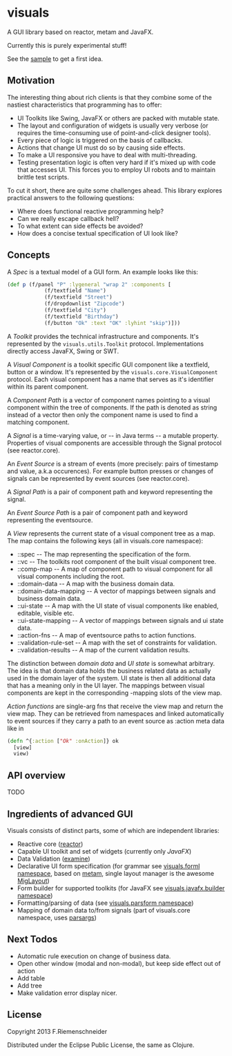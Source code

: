 # visuals

A GUI library based on reactor, metam and JavaFX.

Currently this is purely experimental stuff!

See the [sample](javafx/src/visuals/javafx/sample.clj) to get a first idea.


## Motivation

The interesting thing about rich clients is that they combine some of the nastiest
characteristics that programming has to offer:

 - UI Toolkits like Swing, JavaFX or others are packed with mutable state. 
 - The layout and configuration of widgets is usually very verbose (or requires
   the time-consuming use of point-and-click designer tools).
 - Every piece of logic is triggered on the basis of callbacks.
 - Actions that change UI must do so by causing side effects. 
 - To make a UI responsive you have to deal with multi-threading.
 - Testing presentation logic is often very hard if it's mixed up
   with code that accesses UI. This forces you to employ UI robots and to maintain 
   brittle test scripts.

To cut it short, there are quite some challenges ahead. This library explores practical
answers to the following questions:

 - Where does functional reactive programming help?
 - Can we really escape callback hell?
 - To what extent can side effects be avoided?
 - How does a concise textual specification of UI look like?
 

## Concepts

A *Spec* is a textual model of a GUI form. An example looks like this:

```clojure
(def p (f/panel "P" :lygeneral "wrap 2" :components [
            (f/textfield "Name")
            (f/textfield "Street")
            (f/dropdownlist "Zipcode")
            (f/textfield "City")
            (f/textfield "Birthday")
            (f/button "Ok" :text "OK" :lyhint "skip")]))
```

A *Toolkit* provides the technical infrastructure and components.
It's represented by the `visuals.utils.Toolkit` protocol. 
Implementations directly access JavaFX, Swing or SWT.

A *Visual Component* is a toolkit specific GUI component like a textfield, button or a window.
It's represented by the `visuals.core.VisualComponent` protocol. Each visual component has a name
that serves as it's identifier within its parent component.

A *Component Path* is a vector of component names pointing to a visual component within the tree of components. 
If the path is denoted as string instead of a vector then only the component name is used to find
a matching component.

A *Signal* is a time-varying value, or -- in Java terms -- a mutable property. Properties of
visual components are accessible through the Signal protocol (see reactor.core).

An *Event Source* is a stream of events (more precisely: pairs of timestamp and value, a.k.a occurences).
For example button presses or changes of signals can be represented by event sources (see reactor.core).

A *Signal Path* is a pair of component path and keyword representing the signal.

An *Event Source Path* is a pair of component path and keyword representing the eventsource.

A *View* represents the current state of a visual component tree as a map.
The map contains the following keys (all in visuals.core namespace):

 - ::spec -- The map representing the specification of the form.
 - ::vc -- The toolkits root component of the built visual component tree.
 - ::comp-map -- A map of component path to visual component for all visual components including the root.
 - ::domain-data -- A map with the business domain data.
 - ::domain-data-mapping -- A vector of mappings between signals and business domain data.
 - ::ui-state -- A map with the UI state of visual components like enabled, editable, visible etc.
 - ::ui-state-mapping -- A vector of mappings between signals and ui state data.
 - ::action-fns -- A map of eventsource paths to action functions.
 - ::validation-rule-set -- A map with the set of constraints for validation.
 - ::validation-results -- A map of the current validation results.

The distinction between *domain data* and *UI state* is somewhat arbitrary. The idea is that domain data
holds the business related data as actually used in the domain layer of the system. UI state is then
all additional data that has a meaning only in the UI layer. The mappings between visual components
are kept in the corresponding -mapping slots of the view map.

*Action functions* are single-arg fns that receive the view map and return the view map. They can be 
retrieved from namespaces and linked automatically to event sources if they carry a path to an event 
source as :action meta data like in 

```clojure
(defn ^{:action ["Ok" :onAction]} ok 
  [view] 
  view)
```

## API overview

TODO


## Ingredients of advanced GUI
Visuals consists of distinct parts, some of which are independent libraries:

 - Reactive core ([reactor](https://github.com/friemen/reactor))
 - Capable UI toolkit and set of widgets (currently only *JavaFX*)
 - Data Validation ([examine](https://github.com/friemen/examine))
 - Declarative UI form specification
   (for grammar see [visuals.forml namespace](core/src/visuals/forml.clj), 
   based on [metam](https://github.com/friemen/metam),
   single layout manager is the awesome [MigLayout](http://www.miglayout.com/whitepaper.html))
 - Form builder for supported toolkits 
   (for JavaFX see [visuals.javafx.builder namespace](javafx/src/visuals/javafx/builder.clj))
 - Formatting/parsing of data (see [visuals.parsform namespace](core/src/visuals/parsform.clj))
 - Mapping of domain data to/from signals 
   (part of visuals.core namespace, uses [parsargs](https://github.com/friemen/parsargs))


## Next Todos

 - Automatic rule execution on change of business data.
 - Open other window (modal and non-modal), but keep side effect out of action
 - Add table
 - Add tree
 - Make validation error display nicer.


## License

Copyright 2013 F.Riemenschneider

Distributed under the Eclipse Public License, the same as Clojure.
